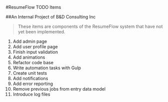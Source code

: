 #ResumeFlow TODO Items

##An Internal Project of B&D Consulting Inc

> These items are components of the ResumeFlow system
> that have not yet been implemented.

1. Add admin page
2. Add user profile page
3. Finish input validation
4. Add animations
5. Refactor code base
6. Write automation tasks with Gulp
7. Create unit tests
8. Add notifications
9. Add error reporting
10. Remove previous jobs from entry data model
11. Introduce log files